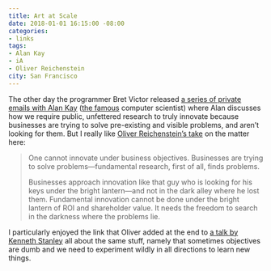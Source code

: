 ```yaml
---
title: Art at Scale
date: 2018-01-01 16:15:00 -08:00
categories:
- links
tags:
- Alan Kay
- iA
- Oliver Reichenstein
city: San Francisco
---
```


The other day the programmer Bret Victor released [a series of private emails with Alan Kay](http://worrydream.com/2017-12-30-alan/) ([the famous](https://en.wikipedia.org/wiki/Alan_Kay) computer scientist) where Alan discusses how we require public, unfettered research to truly innovate because businesses are trying to solve pre-existing and visible problems, and aren’t looking for them. But I really like [Oliver Reichenstein’s take](https://ia.net/topics/innovation-as-art-at-scale/) on the matter here: 

> One cannot innovate under business objectives. Businesses are trying to solve problems—fundamental research, first of all, finds problems.
>
> Businesses approach innovation like that guy who is looking for his keys under the bright lantern—and not in the dark alley where he lost them. Fundamental innovation cannot be done under the bright lantern of ROI and shareholder value. It needs the freedom to search in the darkness where the problems lie.

I particularly enjoyed the link that Oliver added at the end to [a talk by Kenneth Stanley](https://www.youtube.com/watch?v=dXQPL9GooyI&feature=youtu.be) all about the same stuff, namely that sometimes objectives are dumb and we need to experiment wildly in all directions to learn new things.